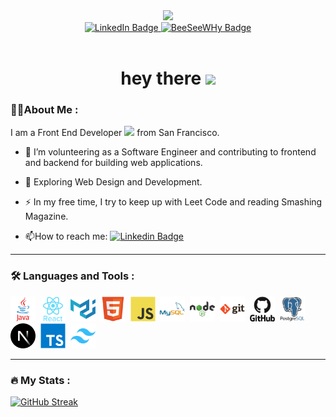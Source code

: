 <div id="header" align="center">
  <img src="https://media.giphy.com/media/v1.Y2lkPTc5MGI3NjExNmFxZTFhNnlsM2VjcXpxcmNuNXloMDEwemc3MHB0YTZtYzUxdmx3OSZlcD12MV9pbnRlcm5hbF9naWZfYnlfaWQmY3Q9cw/3kPDmoWdBpQPNhCnUG/giphy.gif" width=100 />
</div>
<div id="badges" align="center">
  <a href="https://www.linkedin.com/in/brandon-cruzyoull/">
    <img src="https://img.shields.io/badge/LinkedIn-blue?style=for-the-badge&logo=linkedin&logoColor=white" alt="LinkedIn Badge"/>
  </a>
  <a href="https://beeseewhy.dev">
    <img src="https://img.shields.io/badge/BeeSeeWhy-hotpink?style=for-the-badge&logo=BeeSeeWhy&logoColor=white" alt="BeeSeeWHy Badge"/>
  </a>
</div>
<div id="counter" align="center">
  <img src="https://komarev.com/ghpvc/?username=BeeSeeWhy&style=flat-square&color=blue" alt=""/>
</div>
<h1 align="center">
  hey there
  <img src="https://media.giphy.com/media/hvRJCLFzcasrR4ia7z/giphy.gif" width="30px"/>
</h1>



### 👨‍💻About Me :
I am a Front End Developer <img src="https://media.giphy.com/media/WUlplcMpOCEmTGBtBW/giphy.gif" width="30"> from San Francisco.
- :telescope: I’m volunteering as a Software Engineer and contributing to frontend and backend for building web applications.

- :seedling: Exploring Web Design and Development.

- :zap: In my free time, I try to keep up with Leet Code and reading Smashing Magazine.

- :mailbox:How to reach me: [![Linkedin Badge](https://img.shields.io/badge/-BeeSeeWhy-blue?style=flat&logo=Linkedin&logoColor=white)]("https://www.linkedin.com/in/brandon-cruzyoull/")

---

### :hammer_and_wrench: Languages and Tools :

<div>
  <img src="https://github.com/devicons/devicon/blob/master/icons/java/java-original-wordmark.svg" title="Java" alt="Java" width="40" height="40"/>&nbsp;
  <img src="https://github.com/devicons/devicon/blob/master/icons/react/react-original-wordmark.svg" title="React" alt="React" width="40" height="40"/>&nbsp;
  <img src="https://github.com/devicons/devicon/blob/master/icons/materialui/materialui-original.svg" title="Material UI" alt="Material UI" width="40" height="40"/>&nbsp;
  <img src="https://github.com/devicons/devicon/blob/master/icons/html5/html5-original.svg" title="HTML5" alt="HTML" width="40" height="40"/>&nbsp;
  <img src="https://github.com/devicons/devicon/blob/master/icons/javascript/javascript-original.svg" title="JavaScript" alt="JavaScript" width="40" height="40"/>&nbsp;
  <img src="https://github.com/devicons/devicon/blob/master/icons/mysql/mysql-original-wordmark.svg" title="MySQL"  alt="MySQL" width="40" height="40"/>&nbsp;
  <img src="https://github.com/devicons/devicon/blob/master/icons/nodejs/nodejs-original-wordmark.svg" title="NodeJS" alt="NodeJS" width="40" height="40"/>&nbsp;
  <img src="https://github.com/devicons/devicon/blob/master/icons/git/git-original-wordmark.svg" title="Git" **alt="Git" width="40" height="40"/>&nbsp;
  <img src="https://github.com/devicons/devicon/blob/master/icons/github/github-original-wordmark.svg" **alt="GitHub" width="40" height="40"/>&nbsp;
  <img src="https://github.com/devicons/devicon/blob/master/icons/postgresql/postgresql-original-wordmark.svg" title="PostgreSQL" **alt="PostgreSQL" width="40" height="40"/>&nbsp;
  <img src="https://github.com/devicons/devicon/blob/master/icons/nextjs/nextjs-original.svg" title="NextJS" **alt="NextJS" width="40" height="40"/>&nbsp;
  <img src="https://github.com/devicons/devicon/blob/master/icons/typescript/typescript-original.svg" title="Typescript" **alt="Typescript" width="40" height="40"/>&nbsp;
  <img src="https://github.com/devicons/devicon/blob/master/icons/tailwindcss/tailwindcss-original.svg" title="TailwindCSS" **alt="TailwindCSS" width="40" height="40"/>
</div>

---

### :fire: My Stats :

[![GitHub Streak](http://github-readme-streak-stats.herokuapp.com?user=BeeSeeWhy&theme=dark&background=000000)](https://git.io/streak-stats)
